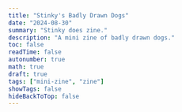 ```yaml
---
title: "Stinky's Badly Drawn Dogs"
date: "2024-08-30"
summary: "Stinky does zine."
description: "A mini zine of badly drawn dogs."
toc: false
readTime: false
autonumber: true
math: true
draft: true
tags: ["mini-zine", "zine"]
showTags: false
hideBackToTop: false
---
```


